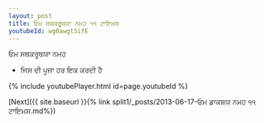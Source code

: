 ```yaml
---
layout: post
title: ਓਮ ਸਥਕਰੂਥਯਾ ਨਮਹ ੧੧ ਟਾਇਮਸ
youtubeId: wg0awgt5ifE
---
```

 
 
 ਓਮ ਸਥਕਰੂਥਯਾ ਨਮਹ  
 
 -  ਜਿਸ ਦੀ ਪੂਜਾ ਹਰ ਇਕ ਕਰਦੀ ਹੈ 
 
  
 
  
 
 
 
 
 
 


{% include youtubePlayer.html id=page.youtubeId %}
 
[Next]({{ site.baseurl }}{% link  split1/_posts/2013-06-17-ਓਮ ਡਾਕਸ਼ਯ ਨਮਹ ੧੧ ਟਾਇਮਸ.md%})
 

